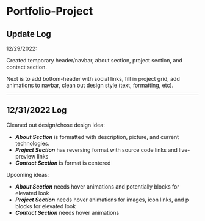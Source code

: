 # Portfolio-Project

## Update Log
12/29/2022:

Created temporary header/navbar, about section, project section, and contact section. 

Next is to add bottom-header with social links, fill in project grid, add animations to navbar, clean out design style (text, formatting, etc).

------------

12/31/2022 Log
---
Cleaned out design/chose design idea:
- ***About Section*** is formatted with description, picture, and current technologies.
- ***Project Section*** has reversing format with source code links and live-preview links
- ***Contact Section*** is format is centered

Upcoming ideas:
- ***About Section*** needs hover animations and potentially blocks for elevated look
- ***Project Section*** needs hover animations for images, icon links, and p blocks for elevated look
- ***Contact Section*** needs hover animations
